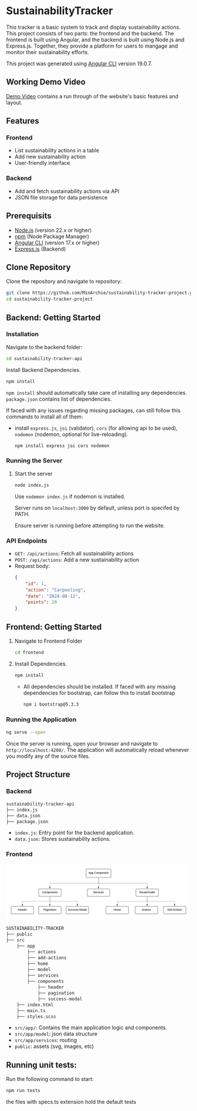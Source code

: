 # SustainabilityTracker 

This tracker is a basic system to track and display sustainability actions. This project consists of two parts: the frontend and the backend. The frontend is built using Angular, and the backend is built using Node.js and Express.js. Together, they provide a platform for users to mangage and monitor their sustainability efforts.

This project was generated using [Angular CLI](https://github.com/angular/angular-cli) version 19.0.7.



## Working Demo Video
[Demo Video](https://drive.google.com/file/d/1jcnP34lMdCBkG9Y0A3ZF9NTkgCvFNVM8/view?usp=sharing) contains a run through of the website's basic features and layout.

## Features
### Frontend
- List sustainability actions in a table
- Add new sustainability action
- User-friendly interface
### Backend
- Add and fetch sustainability actions via API
- JSON file storage for data persistence

## Prerequisits
- [Node.js](https://nodejs.org/) (version 22.x or higher)
- [npm](https://www.npmjs.com/) (Node Package Manager)
- [Angular CLI](https://angular.io/cli) (version 17.x or higher)
- [Express.js](https://expressjs.com/) (Backend)

## Clone Repository
Clone the repository and navigate to repository:
```bash
git clone https://github.com/MinArchie/sustainability-tracker-project.git
cd sustainability-tracker-project
```

## Backend: Getting Started

### Installation 
Navigate to the backend folder:
```bash
cd sustainability-tracker-api
```

Install Backend Dependencies.
```bash
npm install
```

```npm install``` should automatically take care of installing any dependencies. 
```package.json``` contains list of dependencies.

If faced with any issues regarding missing packages, can still follow this commands to install all of them:

- install ```express.js```, ```joi``` (validator), ```cors``` (for allowing api to be used), ```nodemon``` (nodemon, optional for live-reloading).
    ```bash
    npm install express joi cors nodemon
    ```

### Running the Server
1. Start the server
    ```bash
    node index.js
    ```
    Use ```nodemon index.js``` if nodemon is installed.
   
    Server runs on ```localhost:3000``` by default, unless port is specifed by PATH.

    Ensure server is running before attempting to run the website.

### API Endpoints
- ```GET:``` ```/api/actions```: Fetch all sustainability actions
- ```POST:``` ```/api/actions```: Add a new sustainability action
- Request body:
    ```json
    {
        "id": 1,
        "action": "Carpooling",
        "date": "2024-08-12",
        "points": 20
    }
    ```


## Frontend: Getting Started
1. Navigate to Frontend Folder
    ```bash
    cd frontend
    ```
2. Install Dependencies.
    ```bash
    npm install
    ```
    - All dependencies should be installed. If faced with any missing dependencies for bootstrap, can follow this to install bootstrap
        ```bash
        npm i bootstrap@5.3.3
        ```


### Running the Application
```bash
ng serve --open
```

Once the server is running, open your browser and navigate to `http://localhost:4200/`. The application will automatically reload whenever you modify any of the source files.


## Project Structure
### Backend
```
sustainability-tracker-api
├── index.js
├── data.json
├── package.json
```
- ```index.js```: Entry point for the backend application.
- ```data.json```: Stores sustainability actions.

### Frontend
![screenshot](frontend/public/images/Frontend-Strucutre.png)
```arduino
SUSTAINABILITY-TRACKER
├── public
├── src
    ├── app
        ├── actions
        ├── add-actions
        ├── home
        ├── model
        ├── services
        ├── components
            ├── header
            ├── pagination
            ├── success-modal
    ├── index.html
    ├── main.ts
    ├── styles.scss
```
- ```src/app/```: Contains the main application logic and components.
- ```src/app/model```: json data structure
- ```src/app/services```: routing 
- ```public```: assets (svg, images, etc)


## Running unit tests:
Run the following command to start:
```bash
npm run tests
```
the files with specs.ts extension hold the default tests

